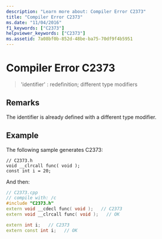 ```yaml
---
description: "Learn more about: Compiler Error C2373"
title: "Compiler Error C2373"
ms.date: "11/04/2016"
f1_keywords: ["C2373"]
helpviewer_keywords: ["C2373"]
ms.assetid: 7a08bf0b-852d-48be-ba75-70df9f4b5951
---
```

# Compiler Error C2373

> 'identifier' : redefinition; different type modifiers

## Remarks

The identifier is already defined with a different type modifier.

## Example

The following sample generates C2373:

```
// C2373.h
void __clrcall func( void );
const int i = 20;
```

And then:

```cpp
// C2373.cpp
// compile with: /c
#include "C2373.h"
extern void __cdecl func( void );   // C2373
extern void __clrcall func( void );   // OK

extern int i;   // C2373
extern const int i;   // OK
```
